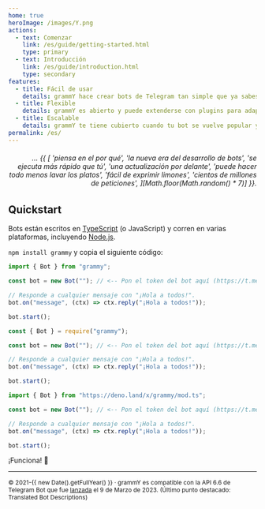 ```yaml
---
home: true
heroImage: /images/Y.png
actions:
  - text: Comenzar
    link: /es/guide/getting-started.html
    type: primary
  - text: Introducción
    link: /es/guide/introduction.html
    type: secondary
features:
  - title: Fácil de usar
    details: grammY hace crear bots de Telegram tan simple que ya sabes como hacerlo.
  - title: Flexible
    details: grammY es abierto y puede extenderse con plugins para adaptarse a tus necesidades.
  - title: Escalable
    details: grammY te tiene cubierto cuando tu bot se vuelve popular y el tráfico se incrementa.
permalink: /es/
---
```


<h6 align="right">… {{ [
  'piensa en el por qué',
  'la nueva era del desarrollo de bots',
  'se ejecuta más rápido que tú',
  'una actualización por delante',
  'puede hacer todo menos lavar los platos',
  'fácil de exprimir limones',
  'cientos de millones de peticiones',
][Math.floor(Math.random() * 7)] }}.</h6>

## Quickstart

Bots están escritos en [TypeScript](https://www.typescriptlang.org) (o JavaScript) y corren en varias plataformas, incluyendo [Node.js](https://nodejs.org).

`npm install grammy` y copia el siguiente código:

<CodeGroup>
  <CodeGroupItem title="TypeScript" active>

```ts
import { Bot } from "grammy";

const bot = new Bot(""); // <-- Pon el token del bot aquí (https://t.me/BotFather)

// Responde a cualquier mensaje con "¡Hola a todos!".
bot.on("message", (ctx) => ctx.reply("¡Hola a todos!"));

bot.start();
```

</CodeGroupItem>
 <CodeGroupItem title="JavaScript">

```js
const { Bot } = require("grammy");

const bot = new Bot(""); // <-- Pon el token del bot aquí (https://t.me/BotFather)

// Responde a cualquier mensaje con "¡Hola a todos!".
bot.on("message", (ctx) => ctx.reply("¡Hola a todos!"));

bot.start();
```

</CodeGroupItem>
 <CodeGroupItem title="Deno">

```ts
import { Bot } from "https://deno.land/x/grammy/mod.ts";

const bot = new Bot(""); // <-- Pon el token del bot aquí (https://t.me/BotFather)

// Responde a cualquier mensaje con "¡Hola a todos!".
bot.on("message", (ctx) => ctx.reply("¡Hola a todos!"));

bot.start();
```

</CodeGroupItem>
</CodeGroup>

¡Funciona! :tada:

---

<ThankYou />

<div style="font-size: 0.75rem;">

© 2021-{{ new Date().getFullYear() }} &middot; grammY es compatible con la API 6.6 de Telegram Bot que fue [lanzada](https://core.telegram.org/bots/api#march-9-2023) el 9 de Marzo de 2023.
(Último punto destacado: Translated Bot Descriptions)

</div>